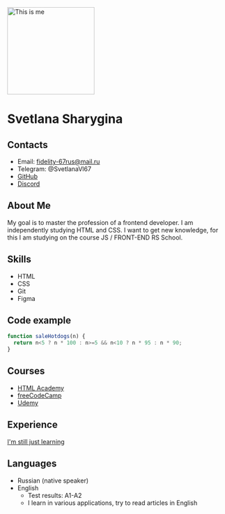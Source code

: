 <img src="https://avatars.githubusercontent.com/u/105418933?s=400&u=0df7611fdaa2cc09c7ff857acdbc0bbddb83132a&v=4" alt="This is me" width="200"/>

# Svetlana Sharygina
## Contacts
* Email: fidelity-67rus@mail.ru
* Telegram: @SvetlanaVl67
* [GitHub](https://github.com/SvetlanaVl)
* [Discord](https://discordapp.com/users/974226730535497739/)
## About Me
My goal is to master the profession of a frontend developer. I am independently studying HTML and CSS. I want to get new knowledge, for this I am studying on the course JS / FRONT-END RS School.
## Skills
* HTML
* CSS
* Git
* Figma
## Code example
```javascript
function saleHotdogs(n) {
  return n<5 ? n * 100 : n>=5 && n<10 ? n * 95 : n * 90;
}
```
## Courses
* [HTML Academy](https://htmlacademy.ru/study)
* [freeCodeCamp](https://www.freecodecamp.org/learn/2022/responsive-web-design/)
* [Udemy](https://www.udemy.com/share/101ulQ3@m3JPFzc5MzRGjjmp5I30pdQpGBJGHj86C2lLBFA0JcsZ8mwOWXisPoMenvvhC5CUhA==/)
## Experience
[I'm still just learning](https://github.com/SvetlanaVl/rsschool-cv)
## Languages
* Russian (native speaker)
* English
  * Test results: A1-A2
  * I learn in various applications, try to read articles in English